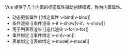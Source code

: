 Vue 提供了几个内置的标签属性辅助创建模板，称为内置属性。
* 动态更新属性 [[绑定属性 v-bind|v-bind]]
* 条件渲染 [[条件渲染 v-if v-show|v-if、v-show]]
* 用于列表等渲染 [[迭代渲染 v-for|v-for]]
* 事件绑定 [[事件绑定 v-on|v-on]]
* 表单绑定 [[表单绑定 v-model|v-model]]
